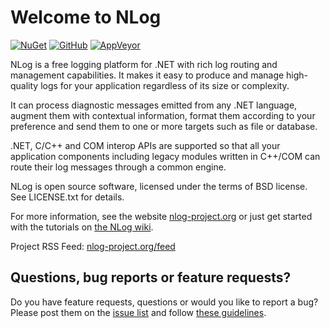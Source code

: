Welcome to NLog
===

[![NuGet](https://img.shields.io/badge/nuget-v3.2.0-lightgrey.svg?style=flat)](https://www.nuget.org/packages/NLog/)
[![GitHub](https://img.shields.io/badge/release-v3.2.0-blue.svg?style=flat)](https://github.com/NLog/NLog/releases)
[![AppVeyor](https://img.shields.io/appveyor/ci/gruntjs/grunt.svg?style=flat)](https://ci.appveyor.com/project/Xharze/nlog-134/branch/master)




NLog is a free logging platform for .NET with rich log routing and management 
capabilities. It makes it easy to produce and manage high-quality logs for 
your application regardless of its size or complexity. 

It can process diagnostic messages emitted from any .NET language, augment 
them with contextual information, format them according to your preference 
and send them to one or more targets such as file or database. 

.NET, C/C++ and COM interop APIs are supported so that all your application 
components including legacy modules written in C++/COM can route their log 
messages through a common engine. 

NLog is open source software, licensed under the terms of BSD license. 
See LICENSE.txt for details.

For more information, see the website [nlog-project.org](http://nlog-project.org)
or just get started with the tutorials on [the NLog wiki](https://github.com/NLog/NLog/wiki).

Project RSS Feed: [nlog-project.org/feed](http://nlog-project.org/feed/)

Questions, bug reports or feature requests?
---
Do you have feature requests, questions or would you like to report a bug? Please post them on the [issue list](https://github.com/NLog/NLog/issues) and follow [these guidelines](CONTRIBUTING.md).

